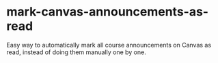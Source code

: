 # mark-canvas-announcements-as-read
Easy way to automatically mark all course announcements on Canvas as read, instead of doing them manually one by one.
